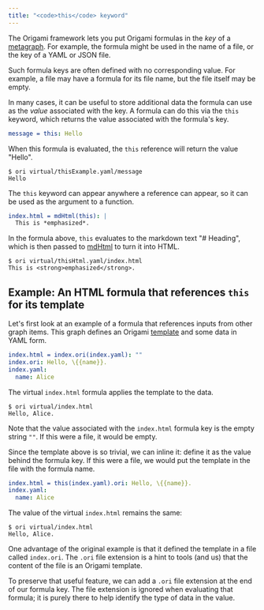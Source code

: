 ```yaml
---
title: "<code>this</code> keyword"
---
```


The Origami framework lets you put Origami formulas in the _key_ of a [metagraph](metagraph.html). For example, the formula might be used in the name of a file, or the key of a YAML or JSON file.

Such formula keys are often defined with no corresponding value. For example, a file may have a formula for its file name, but the file itself may be empty.

In many cases, it can be useful to store additional data the formula can use as the _value_ associated with the key. A formula can do this via the `this` keyword, which returns the value associated with the formula's key.

```yaml
message = this: Hello
```

When this formula is evaluated, the `this` reference will return the value "Hello".

```console
$ ori virtual/thisExample.yaml/message
Hello
```

The `this` keyword can appear anywhere a reference can appear, so it can be used as the argument to a function.

```yaml
index.html = mdHtml(this): |
  This is *emphasized*.
```

In the formula above, `this` evaluates to the markdown text "# Heading", which is then passed to [mdHtml](/language/builtins.html#mdHtml) to turn it into HTML.

```console
$ ori virtual/thisHtml.yaml/index.html
This is <strong>emphasized</strong>.
```

## Example: An HTML formula that references `this` for its template

Let's first look at an example of a formula that references inputs from other graph items. This graph defines an Origami [template](templates.html) and some data in YAML form.

```yaml
index.html = index.ori(index.yaml): ""
index.ori: Hello, \{{name}}.
index.yaml:
  name: Alice
```

The virtual `index.html` formula applies the template to the data.

```console
$ ori virtual/index.html
Hello, Alice.
```

Note that the value associated with the `index.html` formula key is the empty string `""`. If this were a file, it would be empty.

Since the template above is so trivial, we can inline it: define it as the value behind the formula key. If this were a file, we would put the template in the file with the formula name.

```yaml
index.html = this(index.yaml).ori: Hello, \{{name}}.
index.yaml:
  name: Alice
```

The value of the virtual `index.html` remains the same:

```console
$ ori virtual/index.html
Hello, Alice.
```

One advantage of the original example is that it defined the template in a file called `index.ori`. The `.ori` file extension is a hint to tools (and us) that the content of the file is an Origami template.

To preserve that useful feature, we can add a `.ori` file extension at the end of our formula key. The file extension is ignored when evaluating that formula; it is purely there to help identify the type of data in the value.
